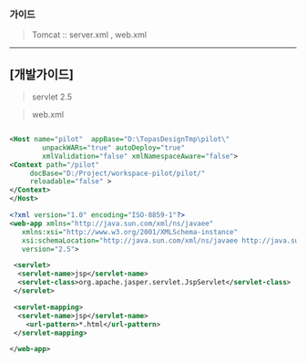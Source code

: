 ### 가이드 
> Tomcat :: server.xml , web.xml 

----------------------------------------------------

## [개발가이드] 

> servlet 2.5 

> web.xml 

```xml 

<Host name="pilot"  appBase="D:\TopasDesignTmp\pilot\"
        unpackWARs="true" autoDeploy="true"
        xmlValidation="false" xmlNamespaceAware="false">
<Context path="/pilot" 
     docBase="D:/Project/workspace-pilot/pilot/" 
	 reloadable="false" >
</Context>
</Host>
```

```xml 
<?xml version="1.0" encoding="ISO-8859-1"?>
<web-app xmlns="http://java.sun.com/xml/ns/javaee"
   xmlns:xsi="http://www.w3.org/2001/XMLSchema-instance"
   xsi:schemaLocation="http://java.sun.com/xml/ns/javaee http://java.sun.com/xml/ns/javaee/web-app_2_5.xsd"
   version="2.5">

 <servlet>
  <servlet-name>jsp</servlet-name>
  <servlet-class>org.apache.jasper.servlet.JspServlet</servlet-class>
 </servlet>

 <servlet-mapping>
  <servlet-name>jsp</servlet-name>
	<url-pattern>*.html</url-pattern>
 </servlet-mapping>

</web-app>
```


